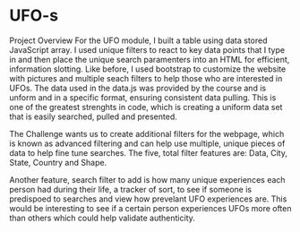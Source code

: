 # UFO-s

Project Overview
For the UFO module, I built a table using data stored JavaScript array. I used unique filters to react to key data points that I type in and then place the unique search paramenters into an HTML for efficient, information slotting. Like before, I used bootstrap to customize the website with pictures and multiple seach filters to help those who are interested in UFOs. The data used in the data.js was provided by the course and is unform and in a specific format, ensuring consistent data pulling. This is one of the greatest strenghts in code, which is creating a uniform data set that is easily searched, pulled and presented.

The Challenge wants us to create additional filters for the webpage, which is known as advanced filtering and can help use multiple, unique pieces of data to help fine tune searches. The five, total filter features are: Data, City, State, Country and Shape.

Another feature, search filter to add is how many unique experiences each person had during their life, a tracker of sort, to see if someone is predispoed to searches and view how prevelant UFO experiences are. This would be interesting to see if a certain person experiences UFOs more often than others which could help validate authenticity.
